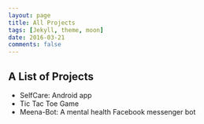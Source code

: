 ```yaml
---
layout: page
title: All Projects
tags: [Jekyll, theme, moon]
date: 2016-03-21
comments: false
---
```


## A List of Projects
* SelfCare: Android app
* Tic Tac Toe Game
* Meena-Bot: A mental health Facebook messenger bot